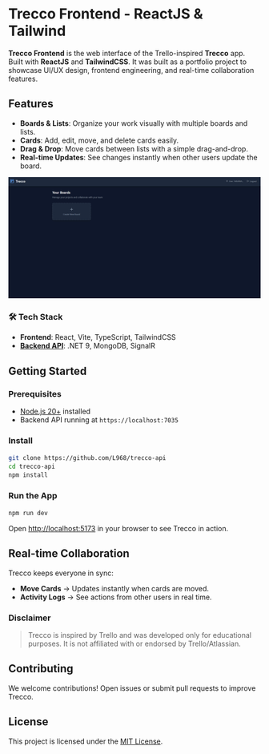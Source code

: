 # Trecco Frontend - ReactJS & Tailwind

**Trecco Frontend** is the web interface of the Trello-inspired **Trecco** app. Built with **ReactJS** and **TailwindCSS**.
It was built as a portfolio project to showcase UI/UX design, frontend engineering, and real-time collaboration features.

## Features

* **Boards & Lists**: Organize your work visually with multiple boards and lists.
* **Cards**: Add, edit, move, and delete cards easily.
* **Drag & Drop**: Move cards between lists with a simple drag-and-drop.
* **Real-time Updates**: See changes instantly when other users update the board.

![Trecco Demo GIF](.github/assets//demo.gif)

### 🛠 Tech Stack

* **Frontend**: React, Vite, TypeScript, TailwindCSS
* [**Backend API**](https://github.com/L968/trecco-api): .NET 9, MongoDB, SignalR

## Getting Started

### Prerequisites

* [Node.js 20+](https://nodejs.org/) installed
* Backend API running at `https://localhost:7035`

### Install

```bash
git clone https://github.com/L968/trecco-api
cd trecco-api
npm install
```

### Run the App

```bash
npm run dev
```

Open [http://localhost:5173](http://localhost:5173) in your browser to see Trecco in action.

## Real-time Collaboration

Trecco keeps everyone in sync:

* **Move Cards** → Updates instantly when cards are moved.
* **Activity Logs** → See actions from other users in real time.

### Disclaimer

> Trecco is inspired by Trello and was developed only for educational purposes.
It is not affiliated with or endorsed by Trello/Atlassian.

## Contributing

We welcome contributions! Open issues or submit pull requests to improve Trecco.

## License

This project is licensed under the [MIT License](LICENSE.txt).
